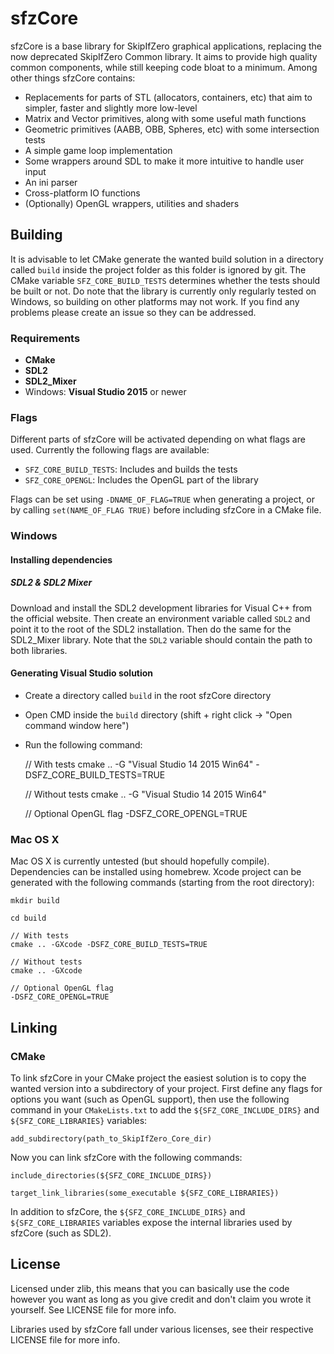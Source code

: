 # sfzCore

sfzCore is a base library for SkipIfZero graphical applications, replacing the now deprecated SkipIfZero Common library. It aims to provide high quality common components, while still keeping code bloat to a minimum. Among other things sfzCore contains:

* Replacements for parts of STL (allocators, containers, etc) that aim to simpler, faster and slightly more low-level
* Matrix and Vector primitives, along with some useful math functions
* Geometric primitives (AABB, OBB, Spheres, etc) with some intersection tests
* A simple game loop implementation
* Some wrappers around SDL to make it more intuitive to handle user input
* An ini parser
* Cross-platform IO functions
* (Optionally) OpenGL wrappers, utilities and shaders

## Building

It is advisable to let CMake generate the wanted build solution in a directory called `build` inside the project folder as this folder is ignored by git. The CMake variable `SFZ_CORE_BUILD_TESTS` determines whether the tests should be built or not. Do note that the library is currently only regularly tested on Windows, so building on other platforms may not work. If you find any problems please create an issue so they can be addressed.

### Requirements
- __CMake__
- __SDL2__
- __SDL2_Mixer__
- Windows: __Visual Studio 2015__ or newer

### Flags

Different parts of sfzCore will be activated depending on what flags are used. Currently the following flags are available:

* `SFZ_CORE_BUILD_TESTS`: Includes and builds the tests
* `SFZ_CORE_OPENGL`: Includes the OpenGL part of the library

Flags can be set using `-DNAME_OF_FLAG=TRUE` when generating a project, or by calling `set(NAME_OF_FLAG TRUE)` before including sfzCore in a CMake file.

### Windows

#### Installing dependencies

##### SDL2 & SDL2 Mixer
Download and install the SDL2 development libraries for Visual C++ from the official website. Then create an environment variable called `SDL2` and point it to the root of the SDL2 installation. Then do the same for the SDL2_Mixer library. Note that the `SDL2` variable should contain the path to both libraries.

#### Generating Visual Studio solution

* Create a directory called `build` in the root sfzCore directory
* Open CMD inside the `build` directory (shift + right click -> "Open command window here")
* Run the following command:


	// With tests
	cmake .. -G "Visual Studio 14 2015 Win64" -DSFZ_CORE_BUILD_TESTS=TRUE

	// Without tests
	cmake .. -G "Visual Studio 14 2015 Win64"

	// Optional OpenGL flag
	-DSFZ_CORE_OPENGL=TRUE

### Mac OS X

Mac OS X is currently untested (but should hopefully compile). Dependencies can be installed using homebrew. Xcode project can be generated with the following commands (starting from the root directory):

	mkdir build

	cd build

	// With tests
	cmake .. -GXcode -DSFZ_CORE_BUILD_TESTS=TRUE

	// Without tests
	cmake .. -GXcode

	// Optional OpenGL flag
	-DSFZ_CORE_OPENGL=TRUE

## Linking

### CMake
To link sfzCore in your CMake project the easiest solution is to copy the wanted version into a subdirectory of your project. First define any flags for options you want (such as OpenGL support), then use the following command in your `CMakeLists.txt` to add the `${SFZ_CORE_INCLUDE_DIRS}` and `${SFZ_CORE_LIBRARIES}` variables:

	add_subdirectory(path_to_SkipIfZero_Core_dir)

Now you can link sfzCore with the following commands:

	include_directories(${SFZ_CORE_INCLUDE_DIRS})

	target_link_libraries(some_executable ${SFZ_CORE_LIBRARIES})

In addition to sfzCore, the `${SFZ_CORE_INCLUDE_DIRS}` and `${SFZ_CORE_LIBRARIES` variables expose the internal libraries used by sfzCore (such as SDL2).

## License
Licensed under zlib, this means that you can basically use the code however you want as long as you give credit and don't claim you wrote it yourself. See LICENSE file for more info.

Libraries used by sfzCore fall under various licenses, see their respective LICENSE file for more info.
